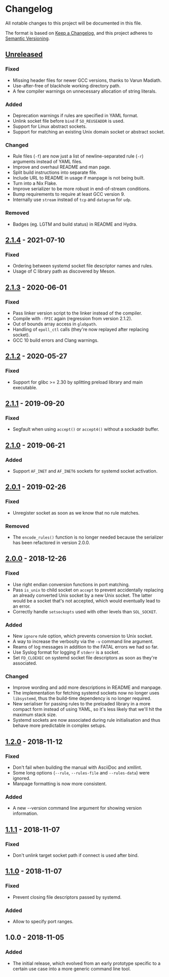 # Changelog
All notable changes to this project will be documented in this file.

The format is based on [Keep a Changelog], and this project adheres to
[Semantic Versioning].

## [Unreleased]

### Fixed
- Missing header files for newer GCC versions, thanks to Varun Madiath.
- Use-after-free of blackhole working directory path.
- A few compiler warnings on unnecessary allocation of string literals.

### Added
- Deprecation warnings if rules are specified in YAML format.
- Unlink socket file before `bind` if `SO_REUSEADDR` is used.
- Support for Linux abstract sockets.
- Support for matching an existing Unix domain socket or abstract socket.

### Changed
- Rule files (`-f`) are now just a list of newline-separated rule (`-r`)
  arguments instead of YAML files.
- Improve and overhaul README and man page.
- Split build instructions into separate file.
- Include URL to README in usage if manpage is not being built.
- Turn into a Nix Flake.
- Improve serializer to be more robust in end-of-stream conditions.
- Bump requirements to require at least GCC version 9.
- Internally use `stream` instead of `tcp` and `datagram` for `udp`.

### Removed
- Badges (eg. LGTM and build status) in README and Hydra.

## [2.1.4] - 2021-07-10

### Fixed
- Ordering between systemd socket file descriptor names and rules.
- Usage of C library path as discovered by Meson.

## [2.1.3] - 2020-06-01

### Fixed
- Pass linker version script to the linker instead of the compiler.
- Compile with `-fPIC` again (regression from version 2.1.2).
- Out of bounds array access in `globpath`.
- Handling of `epoll_ctl` calls (they're now replayed after replacing socket).
- GCC 10 build errors and Clang warnings.

## [2.1.2] - 2020-05-27

### Fixed
- Support for glibc >= 2.30 by splitting preload library and main executable.

## [2.1.1] - 2019-09-20

### Fixed
- Segfault when using `accept()` or `accept4()` without a sockaddr buffer.

## [2.1.0] - 2019-06-21

### Added
- Support `AF_INET` and `AF_INET6` sockets for systemd socket activation.

## [2.0.1] - 2019-02-26

### Fixed
- Unregister socket as soon as we know that no rule matches.

### Removed
- The `encode_rules()` function is no longer needed because the serializer has
  been refactored in version 2.0.0.

## [2.0.0] - 2018-12-26

### Fixed
- Use right endian conversion functions in port matching.
- Pass `is_unix` to child socket on `accept` to prevent accidentally replacing
  an already converted Unix socket by a new Unix socket. The latter would be a
  socket that's not accepted, which would eventually lead to an error.
- Correctly handle `setsockopts` used with other levels than `SOL_SOCKET`.

### Added
- New `ignore` rule option, which prevents conversion to Unix socket.
- A way to increase the verbosity via the `-v` command line argument.
- Reams of log messages in addition to the FATAL errors we had so far.
- Use Syslog format for logging if `stderr` is a socket.
- Set `FD_CLOEXEC` on systemd socket file descriptors as soon as they're
  associated.

### Changed
- Improve wording and add more descriptions in README and manpage.
- The implementation for fetching systemd sockets now no longer uses
  `libsystemd`, thus the build-time dependency is no longer required.
- New serialiser for passing rules to the preloaded library in a more compact
  form instead of using YAML, so it's less likely that we'll hit the maximum
  stack size.
- Systemd sockets are now associated during rule initialisation and thus behave
  more predictable in complex setups.

## [1.2.0] - 2018-11-12

### Fixed
- Don't fail when building the manual with AsciiDoc and xmllint.
- Some long options (`--rule`, `--rules-file` and `--rules-data`) were ignored.
- Manpage formatting is now more consistent.

### Added
- A new --version command line argument for showing version information.

## [1.1.1] - 2018-11-07

### Fixed
- Don't unlink target socket path if connect is used after bind.

## [1.1.0] - 2018-11-07

### Fixed
- Prevent closing file descriptors passed by systemd.

### Added
- Allow to specify port ranges.

## 1.0.0 - 2018-11-05

### Added
- The initial release, which evolved from an early prototype specific to a
  certain use case into a more generic command line tool.

[Unreleased]: https://github.com/nixcloud/ip2unix/compare/v2.1.4...HEAD
[2.1.4]: https://github.com/nixcloud/ip2unix/compare/v2.1.3...v2.1.4
[2.1.3]: https://github.com/nixcloud/ip2unix/compare/v2.1.2...v2.1.3
[2.1.2]: https://github.com/nixcloud/ip2unix/compare/v2.1.1...v2.1.2
[2.1.1]: https://github.com/nixcloud/ip2unix/compare/v2.1.0...v2.1.1
[2.1.0]: https://github.com/nixcloud/ip2unix/compare/v2.0.1...v2.1.0
[2.0.1]: https://github.com/nixcloud/ip2unix/compare/v2.0.0...v2.0.1
[2.0.0]: https://github.com/nixcloud/ip2unix/compare/v1.2.0...v2.0.0
[1.2.0]: https://github.com/nixcloud/ip2unix/compare/v1.1.1...v1.2.0
[1.1.1]: https://github.com/nixcloud/ip2unix/compare/v1.1.0...v1.1.1
[1.1.0]: https://github.com/nixcloud/ip2unix/compare/v1.0.0...v1.1.0

[Keep a Changelog]: https://keepachangelog.com/en/1.0.0/
[Semantic Versioning]: https://semver.org/spec/v2.0.0.html
